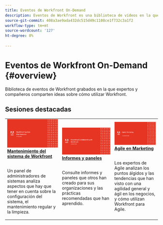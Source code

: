 ```yaml
---
title: Eventos de Workfront On-Demand
description: Eventos de Workfront es una biblioteca de vídeos en la que expertos y compañeros han compartido sus ideas y pensamientos sobre cómo utilizar Workfront para mejorar el trabajo que se realiza para sus organizaciones.
source-git-commit: 408a3ae9ada432dc515d49c1108ce1f732c3a1f2
workflow-type: tm+mt
source-wordcount: '127'
ht-degree: 0%

---
```


# Eventos de Workfront On-Demand {#overview}

Biblioteca de eventos de Workfront grabados en la que expertos y compañeros comparten ideas sobre cómo utilizar Workfront.

## Sesiones destacadas

<table>
  <tr>
   <td>
      <a href="user-groups/workfront-system-maintenance.md">
      <img alt="Mantenimiento del sistema de Workfront" src="assets/workfront-system-maintenance.png"/>
      </a>
      <div>
         <a href="user-groups/workfront-system-maintenance.md"><strong>Mantenimiento del sistema de Workfront</strong></a>
<!----         <br/><em>foo</em> --->
      </div>
      <p>
        <br/>
         Un panel de administradores de sistemas analiza aspectos que hay que tener en cuenta sobre la configuración del sistema, el mantenimiento regular y la limpieza.
      </p>
    </td>
   <td>
      <a href="user-groups/reporting-and-dashboards.md">
      <img alt="Informes y paneles" src="assets/reporting-and-dashboards.png"/>
      </a>
      <div>
         <a href="user-groups/reporting-and-dashboards.md"><strong>Informes y paneles</strong></a>
<!----         <br/><em>foo</em> --->
      </div>
      <p>
        <br/>
         Consulte informes y paneles que otros han creado para sus organizaciones y las prácticas recomendadas que han aprendido.
      </p>
    </td>
   <td>
      <a href="user-groups/agile-in-marketing.md">
      <img alt="Agile en Marketing" src="assets/agile-in-marketing.png"/>
      </a>
      <div>
         <a href="user-groups/agile-in-marketing.md"><strong>Agile en Marketing</strong></a>
<!----         <br/><em>foo</em> --->
      </div>
      <p>
        <br/>
         Los expertos de Agile analizan los puntos álgidos y las tendencias que han visto con una agilidad general y ágil en los negocios, y cómo utilizan Workfront para Agile.
      </p>
    </td>
  </tr>
</table>
